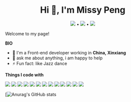 <center><h1>Hi 👋, I'm Missy Peng</h1></center>

<p align="center">
    <a src="https://github.com/MissyPeng"><img src="https://img.shields.io/badge/-MissyPeng-%23181717?style=flat-square&logo=github"></a> • 
    <a href="https://twitter.com/intent/follow?screen_name=z2candie&tw_p=followbutton"><img 
                                                                                            src="https://img.shields.io/twitter/url?label=z2candie&style=social&url=https%3A%2F%2Ftwitter.com%2Fz2candie"></a> •  
    <a src="https://blog.csdn.net/Superman_peng"><img src="https://img.shields.io/badge/-MissyPeng-%23181717?style=flat-square&logo=blogger"></a>
</p>

Welcome to my page!

**BIO** 

- 🔭 I'm a Front-end developer working in **China, Xinxiang**
- 💬 ask me about anything, i am happy to help
- ⚡ Fun fact: like Jazz dance

**Things I code with**

<p>
	<img src="https://img.shields.io/badge/-HTML5-%23E44D27?style=for-the-badge&logo=html5&logoColor=ffffff"/>
	<img src="https://img.shields.io/badge/-CSS3-%231572B6?style=for-the-badge&logo=css3"/>
	<img src="https://img.shields.io/badge/-JavaScript-%23F7DF1C?style=for-the-badge&logo=javascript&logoColor=000000&labelColor=%23F7DF1C&color=%23FFCE5A"/>	
	<img src="https://img.shields.io/badge/-Vue.js-%232c3e50?style=for-the-badge&logo=vuedotjs"/>	
	<img src="https://img.shields.io/badge/webpack-%238DD6F9.svg?style=for-the-badge&logo=webpack&logoColor=black"/>	
	<img src="https://img.shields.io/badge/NPM-%23000000.svg?style=for-the-badge&logo=npm&logoColor=white"/>	
    <img src="https://img.shields.io/badge/-TypeScript-007ACC?style=for-the-badge&logo=typescript&logoColor=white"/>
    <img src="https://img.shields.io/badge/node.js-6DA55F?style=for-the-badge&logo=node.js&logoColor=white"/>
    <img src="https://img.shields.io/badge/less-2B4C80?style=for-the-badge&logo=less&logoColor=white"/>
    <img src="https://img.shields.io/badge/SASS-hotpink.svg?style=for-the-badge&logo=SASS&logoColor=white"/>
    <img src="https://img.shields.io/badge/-Git-%23F05032?style=for-the-badge&logo=git&logoColor=%23ffffff"/>    
    <img src="https://img.shields.io/badge/Visual%20Studio%20Code-0078d7.svg?style=for-the-badge&logo=visual-studio-code&logoColor=white"/>    
    <img src="https://img.shields.io/badge/figma-%23F24E1E.svg?style=for-the-badge&logo=figma&logoColor=white"/>

</p>



[![Anurag's GitHub stats](https://github-readme-stats.vercel.app/api?username=YuanyuanPong&theme=radical&bg_color=bg_color=30,e96443,904e95&title_color=fff&text_color=fff)

